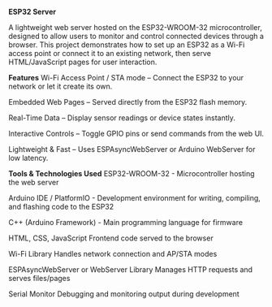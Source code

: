 **ESP32 Server**

A lightweight web server hosted on the ESP32-WROOM-32 microcontroller, designed to allow users to monitor and control connected devices through a browser. This project demonstrates how to set up an ESP32 as a Wi-Fi access point or connect it to an existing network, then serve HTML/JavaScript pages for user interaction.

**Features**
Wi-Fi Access Point / STA mode – Connect the ESP32 to your network or let it create its own.

Embedded Web Pages – Served directly from the ESP32 flash memory.

Real-Time Data – Display sensor readings or device states instantly.

Interactive Controls – Toggle GPIO pins or send commands from the web UI.

Lightweight & Fast – Uses ESPAsyncWebServer or Arduino WebServer for low latency.

**Tools & Technologies Used**
ESP32-WROOM-32 - Microcontroller hosting the web server

Arduino IDE / PlatformIO - Development environment for writing, compiling, and flashing code to the ESP32

C++ (Arduino Framework) - Main programming language for firmware

HTML, CSS, JavaScript	Frontend code served to the browser

Wi-Fi Library	Handles network connection and AP/STA modes

ESPAsyncWebServer or WebServer Library	Manages HTTP requests and serves files/pages

Serial Monitor	Debugging and monitoring output during development
